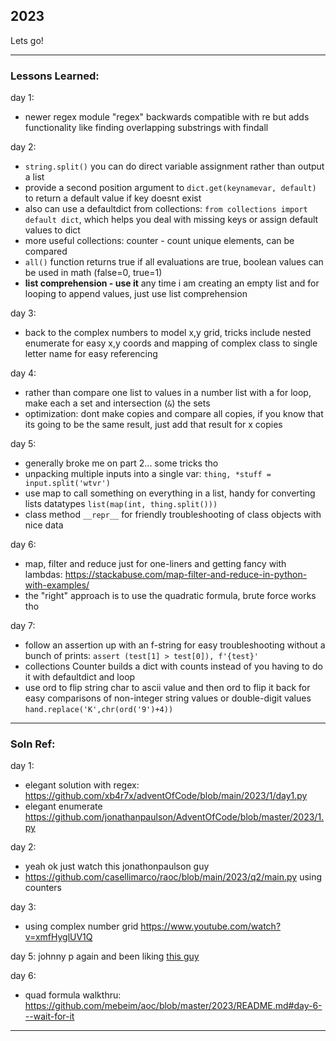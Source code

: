 ## 2023 
Lets go! 

----  
### Lessons Learned: 
day 1: 
- newer regex module "regex" backwards compatible with re but adds functionality like finding overlapping substrings with findall  

day 2: 
- `string.split()` you can do direct variable assignment rather than output a list
- provide a second position argument to `dict.get(keynamevar, default)` to return a default value if key doesnt exist
- also can use a defaultdict from collections: `from collections import default dict`, which helps you deal with missing keys or assign default values to dict
- more useful collections: counter - count unique elements, can be compared
- `all()` function returns true if all evaluations are true, boolean values can be used in math (false=0, true=1)
- **list comprehension - use it** any time i am creating an empty list and for looping to append values, just use list comprehension

day 3:
- back to the complex numbers to model x,y grid, tricks include nested enumerate for easy x,y coords and mapping of complex class to single letter name for easy referencing  

day 4: 
- rather than compare one list to values in a number list with a for loop, make each a set and intersection (`&`) the sets
- optimization: dont make copies and compare all copies, if you know that its going to be the same result, just add that result for x copies

day 5:
- generally broke me on part 2... some tricks tho
- unpacking multiple inputs into a single var: `thing, *stuff = input.split('wtvr')`
- use map to call something on everything in a list, handy for converting lists datatypes `list(map(int, thing.split()))`
- class method `__repr__` for friendly troubleshooting of class objects with nice data  

day 6: 
- map, filter and reduce just for one-liners and getting fancy with lambdas: https://stackabuse.com/map-filter-and-reduce-in-python-with-examples/
- the "right" approach is to use the quadratic formula, brute force works tho

day 7: 
- follow an assertion up with an f-string for easy troubleshooting without a bunch of prints:  `assert (test[1] > test[0]), f'{test}'`
- collections Counter builds a dict with counts instead of you having to do it with defaultdict and loop
- use ord to flip string char to ascii value and then ord to flip it back for easy comparisons of non-integer string values or double-digit values `hand.replace('K',chr(ord('9')+4))`



------- 


### Soln Ref: 
day 1:
- elegant solution with regex: https://github.com/xb4r7x/adventOfCode/blob/main/2023/1/day1.py
- elegant enumerate https://github.com/jonathanpaulson/AdventOfCode/blob/master/2023/1.py 

day 2: 
- yeah ok just watch this jonathonpaulson guy 
- https://github.com/casellimarco/raoc/blob/main/2023/q2/main.py using counters  

day 3:
- using complex number grid https://www.youtube.com/watch?v=xmfHyglUV1Q

day 5: johnny p again and been liking [this guy](https://www.youtube.com/watch?v=b8ka6eZ4Vbk&t=11s)

day 6:
- quad formula walkthru: https://github.com/mebeim/aoc/blob/master/2023/README.md#day-6---wait-for-it 
----  

